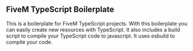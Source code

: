 ## FiveM TypeScript Boilerplate

This is a boilerplate for FiveM TypeScript projects. With this boilerplate you can easily create new resources with TypeScript. It also includes a build script to compile your TypeScript code to javascript. It uses esbuild to compile your code.
